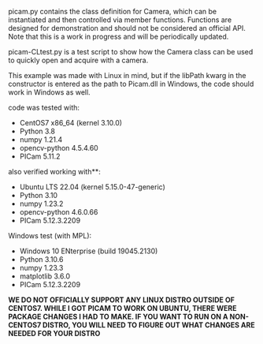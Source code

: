 picam.py contains the class definition for Camera, which can be instantiated and then controlled via member functions. Functions are designed for demonstration and should not be considered an official API. Note that this is a work in progress and will be periodically updated.

picam-CLtest.py is a test script to show how the Camera class can be used to quickly open and acquire with a camera.

This example was made with Linux in mind, but if the libPath kwarg in the constructor is entered as the path to Picam.dll in Windows, the code should work in Windows as well.

code was tested with:
- CentOS7 x86_64 (kernel 3.10.0)
- Python 3.8
- numpy 1.21.4
- opencv-python 4.5.4.60
- PICam 5.11.2

also verified working with**:
- Ubuntu LTS 22.04 (kernel 5.15.0-47-generic)
- Python 3.10
- numpy 1.23.2
- opencv-python 4.6.0.66
- PICam 5.12.3.2209

Windows test (with MPL):
- Windows 10 ENterprise (build 19045.2130)
- Python 3.10.6
- numpy 1.23.3
- matplotlib 3.6.0
- PICam 5.12.3.2209

**WE DO NOT OFFICIALLY SUPPORT ANY LINUX DISTRO OUTSIDE OF CENTOS7.
WHILE I GOT PICAM TO WORK ON UBUNTU, THERE WERE PACKAGE CHANGES
I HAD TO MAKE. IF YOU WANT TO RUN ON A NON-CENTOS7 DISTRO, YOU
WILL NEED TO FIGURE OUT WHAT CHANGES ARE NEEDED FOR YOUR DISTRO**
